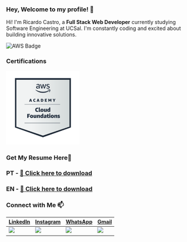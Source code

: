 ### Hey, Welcome to my profile! 🚀

Hi! I'm Ricardo Castro, a **Full Stack Web Developer** currently studying Software Engineering at UCSal. I'm constantly coding and excited about building innovative solutions.

<img src="https://github.com/Rickccastro/Rickccastro/blob/main/BannerGithub.png" alt="AWS Badge" width="1000" height="auto">

### Certifications
<img src="https://github.com/Rickccastro/Rickccastro/blob/main/aws-academy-graduate-aws-academy-cloud-foundations.png?raw=true" alt="AWS Badge" width="200" height="auto">

### Get My Resume Here📝 

### PT - [📄 Click here to download](https://github.com/Rickccastro/Rickccastro/raw/main/SimpleResume2025.1.pdf)
### EN - [📄 Click here to download](https://github.com/Rickccastro/Rickccastro/raw/main/Resume.pdf)

### Connect with Me 📫

| [LinkedIn](https://www.linkedin.com/in/rickccastro) | [Instagram](https://www.instagram.com/rickccastro) | [WhatsApp](https://wa.me/5571992907777) | [Gmail](mailto:ricardo.castro.linkedin@gmail.com) |
|------------------------------------------------------|---------------------------------------------------|------------------------------------------|--------------------------------------------------|
| <img src="https://cdn.jsdelivr.net/gh/devicons/devicon/icons/linkedin/linkedin-original.svg" width="80"> | <img src="https://cdn-icons-png.flaticon.com/512/174/174855.png" width="80"> | <img src="https://cdn-icons-png.flaticon.com/512/733/733585.png" width="80"> | <img src="https://cdn-icons-png.flaticon.com/512/732/732200.png" width="80"> |




